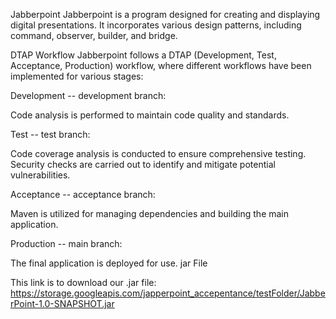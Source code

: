 Jabberpoint
Jabberpoint is a program designed for creating and displaying digital presentations. It incorporates various design patterns, including command, observer, builder, and bridge.

DTAP Workflow
Jabberpoint follows a DTAP (Development, Test, Acceptance, Production) workflow, where different workflows have been implemented for various stages:

Development -- development branch:

Code analysis is performed to maintain code quality and standards.

Test -- test branch:

Code coverage analysis is conducted to ensure comprehensive testing.
Security checks are carried out to identify and mitigate potential vulnerabilities.

Acceptance -- acceptance branch:

Maven is utilized for managing dependencies and building the main application.

Production -- main branch:

The final application is deployed for use.
jar File

This link is to download our .jar file: https://storage.googleapis.com/japperpoint_accepentance/testFolder/JabberPoint-1.0-SNAPSHOT.jar
